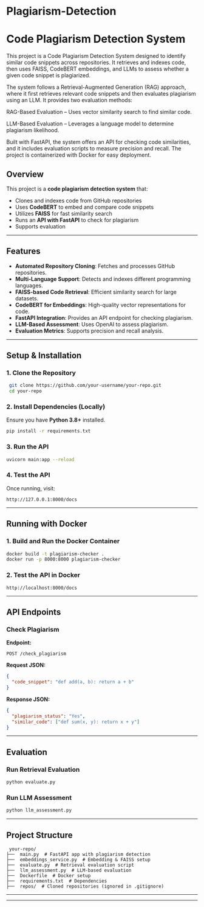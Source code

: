 # Plagiarism-Detection


# Code Plagiarism Detection System
This project is a Code Plagiarism Detection System designed to identify similar code snippets across repositories. It retrieves and indexes code, then uses FAISS, CodeBERT embeddings, and LLMs to assess whether a given code snippet is plagiarized.

The system follows a Retrieval-Augmented Generation (RAG) approach, where it first retrieves relevant code snippets and then evaluates plagiarism using an LLM. It provides two evaluation methods:

RAG-Based Evaluation – Uses vector similarity search to find similar code.

LLM-Based Evaluation – Leverages a language model to determine plagiarism likelihood.

Built with FastAPI, the system offers an API for checking code similarities, and it includes evaluation scripts to measure precision and recall. The project is containerized with Docker for easy deployment.

## Overview
This project is a **code plagiarism detection system** that:
- Clones and indexes code from GitHub repositories
- Uses **CodeBERT** to embed and compare code snippets
- Utilizes **FAISS** for fast similarity search
- Runs an **API with FastAPI** to check for plagiarism
- Supports evaluation

---

## Features
- **Automated Repository Cloning**: Fetches and processes GitHub repositories.
- **Multi-Language Support**: Detects and indexes different programming languages.
- **FAISS-based Code Retrieval**: Efficient similarity search for large datasets.
- **CodeBERT for Embeddings**: High-quality vector representations for code.
- **FastAPI Integration**: Provides an API endpoint for checking plagiarism.
- **LLM-Based Assessment**: Uses OpenAI to assess plagiarism.
- **Evaluation Metrics**: Supports precision and recall analysis.

---

##  Setup & Installation
### 1. Clone the Repository
```bash
 git clone https://github.com/your-username/your-repo.git
 cd your-repo
```

### 2. Install Dependencies (Locally)
Ensure you have **Python 3.8+** installed.
```bash
pip install -r requirements.txt
```

### 3. Run the API
```bash
uvicorn main:app --reload
```

### 4. Test the API
Once running, visit:
```
http://127.0.0.1:8000/docs
```

---

##  Running with Docker
###  1. Build and Run the Docker Container
```bash
docker build -t plagiarism-checker .
docker run -p 8000:8000 plagiarism-checker
```
###  2. Test the API in Docker
```
http://localhost:8000/docs
```

---

##  API Endpoints
###  **Check Plagiarism**
**Endpoint:**
```http
POST /check_plagiarism
```
**Request JSON:**
```json
{
  "code_snippet": "def add(a, b): return a + b"
}
```
**Response JSON:**
```json
{
  "plagiarism_status": "Yes",
  "similar_code": ["def sum(x, y): return x + y"]
}
```

---

## Evaluation
###  Run Retrieval Evaluation
```bash
python evaluate.py
```

### Run LLM Assessment
```bash
python llm_assessment.py
```

---

##  Project Structure
```
 your-repo/
├──  main.py  # FastAPI app with plagiarism detection
├──  embeddings_service.py  # Embedding & FAISS setup
├──  evaluate.py  # Retrieval evaluation script
├──  llm_assessment.py  # LLM-based evaluation
├──  Dockerfile  # Docker setup
├──  requirements.txt  # Dependencies
├──  repos/  # Cloned repositories (ignored in .gitignore)
```

---

---


